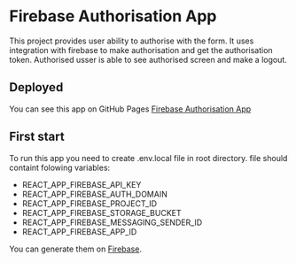 # Firebase Authorisation App

This project provides user ability to authorise with the form. It uses integration with firebase to make authorisation and get the authorisation token. Authorised usser is able to see authorised screen and make a logout.

## Deployed

You can see this app on GitHub Pages [Firebase Authorisation App](https://maryvelesyuk.github.io/authorisation/)

## First start

To run this app you need to create .env.local file in root directory. file should containt folowing variables:
<ul>
<li>REACT_APP_FIREBASE_API_KEY</li>
<li>REACT_APP_FIREBASE_AUTH_DOMAIN</li>
<li>REACT_APP_FIREBASE_PROJECT_ID</li>
<li>REACT_APP_FIREBASE_STORAGE_BUCKET</li>
<li>REACT_APP_FIREBASE_MESSAGING_SENDER_ID</li>
<li>REACT_APP_FIREBASE_APP_ID</li>
</ul>  

You can generate them on [Firebase](https://firebase.google.com).
